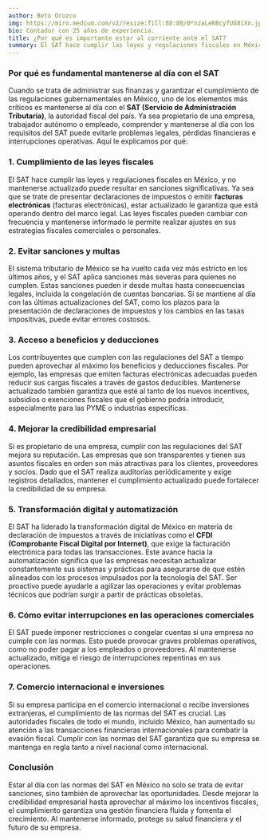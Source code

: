 ```yaml
---
author: Beto Orozco
img: https://miro.medium.com/v2/resize:fill:88:88/0*nzaLeKBcyfUG8iXn.jpg
bio: Contador con 25 años de experiencia.
title: ¿Por qué es importante estar al corriente ante el SAT?
summary: El SAT hace cumplir las leyes y regulaciones fiscales en México, y no mantenerse actualizado puede resultar en sanciones significativas...
---
```


### Por qué es fundamental mantenerse al día con el SAT

Cuando se trata de administrar sus finanzas y garantizar el cumplimiento de las regulaciones gubernamentales en México, uno de los elementos más críticos es mantenerse al día con el **SAT (Servicio de Administración Tributaria)**, la autoridad fiscal del país. Ya sea propietario de una empresa, trabajador autónomo o empleado, comprender y mantenerse al día con los requisitos del SAT puede evitarle problemas legales, pérdidas financieras e interrupciones operativas. Aquí le explicamos por qué:

### 1. **Cumplimiento de las leyes fiscales**

El SAT hace cumplir las leyes y regulaciones fiscales en México, y no mantenerse actualizado puede resultar en sanciones significativas. Ya sea que se trate de presentar declaraciones de impuestos o emitir **facturas electrónicas** (facturas electrónicas), estar actualizado le garantiza que está operando dentro del marco legal. Las leyes fiscales pueden cambiar con frecuencia y mantenerse informado le permite realizar ajustes en sus estrategias fiscales comerciales o personales.

### 2. **Evitar sanciones y multas**

El sistema tributario de México se ha vuelto cada vez más estricto en los últimos años, y el SAT aplica sanciones más severas para quienes no cumplen. Estas sanciones pueden ir desde multas hasta consecuencias legales, incluida la congelación de cuentas bancarias. Si se mantiene al día con las últimas actualizaciones del SAT, como los plazos para la presentación de declaraciones de impuestos y los cambios en las tasas impositivas, puede evitar errores costosos.

### 3. **Acceso a beneficios y deducciones**

Los contribuyentes que cumplen con las regulaciones del SAT a tiempo pueden aprovechar al máximo los beneficios y deducciones fiscales. Por ejemplo, las empresas que emiten facturas electrónicas adecuadas pueden reducir sus cargas fiscales a través de gastos deducibles. Mantenerse actualizado también garantiza que esté al tanto de los nuevos incentivos, subsidios o exenciones fiscales que el gobierno podría introducir, especialmente para las PYME o industrias específicas.

### 4. **Mejorar la credibilidad empresarial**

Si es propietario de una empresa, cumplir con las regulaciones del SAT mejora su reputación. Las empresas que son transparentes y tienen sus asuntos fiscales en orden son más atractivas para los clientes, proveedores y socios. Dado que el SAT realiza auditorías periódicamente y exige registros detallados, mantener el cumplimiento actualizado puede fortalecer la credibilidad de su empresa.

### 5. **Transformación digital y automatización**

El SAT ha liderado la transformación digital de México en materia de declaración de impuestos a través de iniciativas como el **CFDI (Comprobante Fiscal Digital por Internet)**, que exige la facturación electrónica para todas las transacciones. Este avance hacia la automatización significa que las empresas necesitan actualizar constantemente sus sistemas y prácticas para asegurarse de que estén alineados con los procesos impulsados por la tecnología del SAT. Ser proactivo puede ayudarle a agilizar las operaciones y evitar problemas técnicos que podrían surgir a partir de prácticas obsoletas.

### 6. **Cómo evitar interrupciones en las operaciones comerciales**

El SAT puede imponer restricciones o congelar cuentas si una empresa no cumple con las normas. Esto puede provocar graves problemas operativos, como no poder pagar a los empleados o proveedores. Al mantenerse actualizado, mitiga el riesgo de interrupciones repentinas en sus operaciones.

### 7. **Comercio internacional e inversiones**

Si su empresa participa en el comercio internacional o recibe inversiones extranjeras, el cumplimiento de las normas del SAT es crucial. Las autoridades fiscales de todo el mundo, incluido México, han aumentado su atención a las transacciones financieras internacionales para combatir la evasión fiscal. Cumplir con las normas del SAT garantiza que su empresa se mantenga en regla tanto a nivel nacional como internacional.

### Conclusión

Estar al día con las normas del SAT en México no solo se trata de evitar sanciones, sino también de aprovechar las oportunidades. Desde mejorar la credibilidad empresarial hasta aprovechar al máximo los incentivos fiscales, el cumplimiento garantiza una gestión financiera fluida y fomenta el crecimiento. Al mantenerse informado, protege su salud financiera y el futuro de su empresa.
